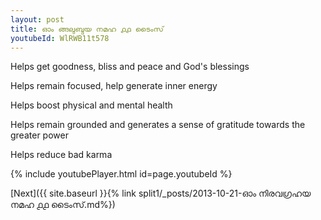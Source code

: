 ```yaml
---
layout: post
title: ഓം ങ്ങലുബ്ദയ നമഹ ൧൧ ടൈംസ്
youtubeId: WlRWB11t578
---
```

 
 
Helps get goodness, bliss and peace and God's blessings
 
Helps remain focused, help generate inner energy 
 
Helps boost physical and mental health 
 
Helps remain grounded and generates a sense of gratitude towards the greater power 
 
Helps reduce bad karma
 
 
 
 


{% include youtubePlayer.html id=page.youtubeId %}
 
[Next]({{ site.baseurl }}{% link  split1/_posts/2013-10-21-ഓം നിരവഗ്രഹയ നമഹ ൧൧ ടൈംസ്.md%})
 
